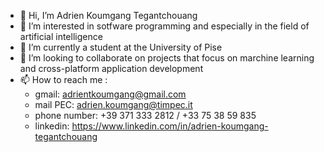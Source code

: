 - 👋 Hi, I’m Adrien Koumgang Tegantchouang
- 👀 I’m interested in sotfware programming and especially in the field of artificial intelligence
- 🌱 I’m currently a student at the University of Pise
- 💞️ I’m looking to collaborate on projects that focus on marchine learning and cross-platform application development
- 📫 How to reach me :
    * gmail: adrientkoumgang@gmail.com
    * mail PEC: adrien.koumgang@timpec.it
    * phone number: +39 371 333 2812 / +33 75 38 59 835
    * linkedin: https://www.linkedin.com/in/adrien-koumgang-tegantchouang

<!---
adrienKoumgangT/adrienKoumgangT is a ✨ special ✨ repository because its `README.md` (this file) appears on your GitHub profile.
You can click the Preview link to take a look at your changes.
--->
